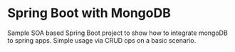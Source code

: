 ﻿# Spring Boot with MongoDB

Sample SOA based Spring Boot project to show how to integrate mongoDB to spring apps.
Simple usage via CRUD ops on a basic scenario.